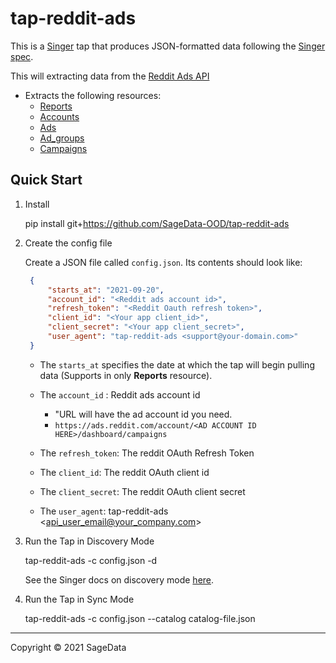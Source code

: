 # tap-reddit-ads

This is a [Singer](https://singer.io) tap that produces JSON-formatted data
following the [Singer
spec](https://github.com/singer-io/getting-started/blob/master/SPEC.md).

This will extracting data from the [Reddit Ads API](https://ads-api.reddit.com/docs/)

- Extracts the following resources:
  - [Reports](https://ads-api.reddit.com/docs/#tag/Reporting)
  - [Accounts](https://ads-api.reddit.com/docs/#tag/Accounts)
  - [Ads](https://ads-api.reddit.com/docs/#tag/Ads)
  - [Ad_groups](https://ads-api.reddit.com/docs/#tag/Ad-Groups)
  - [Campaigns](https://ads-api.reddit.com/docs/#tag/Campaigns)

## Quick Start

1. Install

    pip install git+https://github.com/SageData-OOD/tap-reddit-ads

2. Create the config file

   Create a JSON file called `config.json`. Its contents should look like:

   ```json
    {
        "starts_at": "2021-09-20",
        "account_id": "<Reddit ads account id>",
        "refresh_token": "<Reddit Oauth refresh token>",
        "client_id": "<Your app client_id>",
        "client_secret": "<Your app client_secret>",
        "user_agent": "tap-reddit-ads <support@your-domain.com>"
    }
    ```

   - The `starts_at` specifies the date at which the tap will begin pulling data
   (Supports in only **Reports** resource).

   - The `account_id` : Reddit ads account id 
     - "URL will have the ad account id you need.
     - `https://ads.reddit.com/account/<AD ACCOUNT ID HERE>/dashboard/campaigns`

   - The `refresh_token`: The reddit OAuth Refresh Token
   - The `client_id`: The reddit OAuth client id
   - The `client_secret`: The reddit OAuth client secret
   - The `user_agent`: tap-reddit-ads <api_user_email@your_company.com>

4. Run the Tap in Discovery Mode

    tap-reddit-ads -c config.json -d

   See the Singer docs on discovery mode
   [here](https://github.com/singer-io/getting-started/blob/master/docs/DISCOVERY_MODE.md#discovery-mode).

5. Run the Tap in Sync Mode

    tap-reddit-ads -c config.json --catalog catalog-file.json

---

Copyright &copy; 2021 SageData
